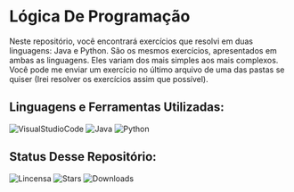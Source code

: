 # Lógica De Programação
Neste repositório, você encontrará exercícios que resolvi em duas linguagens: Java e Python. São os mesmos exercícios, apresentados em ambas as linguagens. Eles variam dos mais simples aos mais complexos. Você pode me enviar um exercício no último arquivo de uma das pastas se quiser (Irei resolver os exercícios assim que possível).
## Linguagens e Ferramentas Utilizadas:
![VisualStudioCode](https://img.shields.io/badge/Visual_Studio_Code-0078D4?style=for-the-badge&logo=visual%20studio%20code&logoColor=white)
![Java](https://img.shields.io/badge/Java-ED8B00?style=for-the-badge&logo=openjdk&logoColor=white)
![Python](https://img.shields.io/badge/Python-3776AB?style=for-the-badge&logo=python&logoColor=white)
## Status Desse Repositório:
![Lincensa](https://img.shields.io/github/license/Guilherme2233/Logica_De_Programacao.svg)
![Stars](	https://img.shields.io/github/stars/Guilherme2233/Logica_De_Programacao.svg)
![Downloads](https://img.shields.io/github/downloads/Guilherme2233/Logica_De_Programacao/total.svg
)
